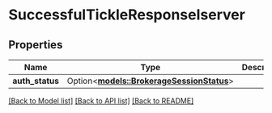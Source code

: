 # SuccessfulTickleResponseIserver

## Properties

Name | Type | Description | Notes
------------ | ------------- | ------------- | -------------
**auth_status** | Option<[**models::BrokerageSessionStatus**](brokerageSessionStatus.md)> |  | [optional]

[[Back to Model list]](../README.md#documentation-for-models) [[Back to API list]](../README.md#documentation-for-api-endpoints) [[Back to README]](../README.md)
